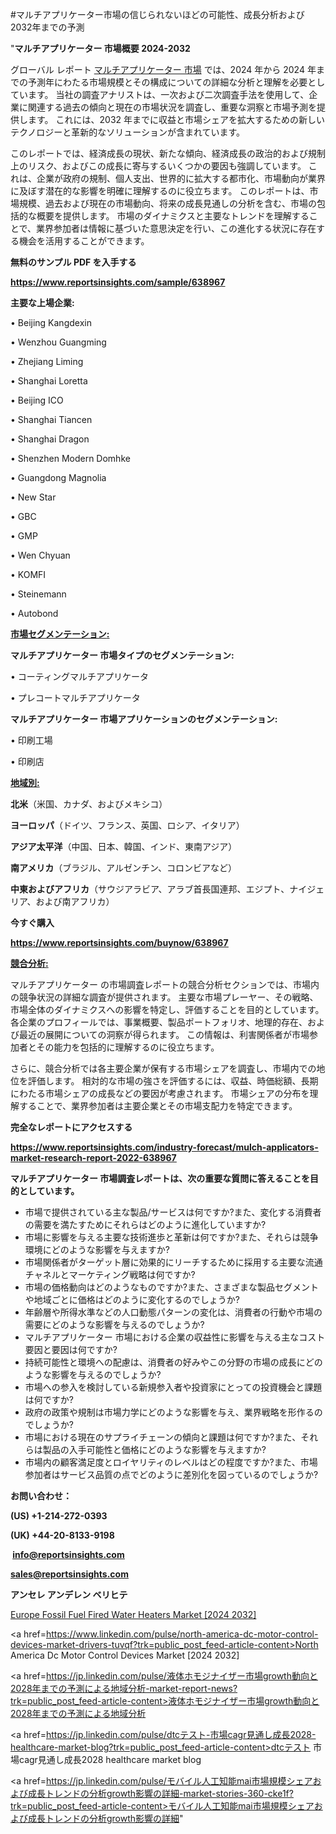 #マルチアプリケーター市場の信じられないほどの可能性、成長分析および2032年までの予測

"<strong>マルチアプリケーター 市場概要 2024-2032</strong>

グローバル レポート <a href=https://www.reportsinsights.com/sample/638967>マルチアプリケーター 市場</a> では、2024 年から 2024 年までの予測年にわたる市場規模とその構成についての詳細な分析と理解を必要としています。 当社の調査アナリストは、一次および二次調査手法を使用して、企業に関連する過去の傾向と現在の市場状況を調査し、重要な洞察と市場予測を提供します。 これには、2032 年までに収益と市場シェアを拡大​​するための新しいテクノロジーと革新的なソリューションが含まれています。

このレポートでは、経済成長の現状、新たな傾向、経済成長の政治的および規制上のリスク、およびこの成長に寄与するいくつかの要因も強調しています。 これは、企業が政府の規制、個人支出、世界的に拡大する都市化、市場動向が業界に及ぼす潜在的な影響を明確に理解するのに役立ちます。 このレポートは、市場規模、過去および現在の市場動向、将来の成長見通しの分析を含む、市場の包括的な概要を提供します。 市場のダイナミクスと主要なトレンドを理解することで、業界参加者は情報に基づいた意思決定を行い、この進化する状況に存在する機会を活用することができます。

<strong><b>無料のサンプル PDF を入手する</b></strong>

<a href=https://www.reportsinsights.com/sample/638967><strong><u>https://www.reportsinsights.com/sample/638967</u></strong></a>

<strong>主要な上場企業:</strong>

• Beijing Kangdexin

• Wenzhou Guangming

• Zhejiang Liming

• Shanghai Loretta

• Beijing ICO

• Shanghai Tiancen

• Shanghai Dragon

• Shenzhen Modern Domhke

• Guangdong Magnolia

• New Star

• GBC

• GMP

• Wen Chyuan

• KOMFI

• Steinemann

• Autobond

<strong><u>市場セグメンテーション</u></strong><strong><u>:</u></strong>

<strong>マルチアプリケーター 市場タイプのセグメンテーション:</strong>

• コーティングマルチアプリケータ

• プレコートマルチアプリケータ

<strong>マルチアプリケーター 市場アプリケーションのセグメンテーション:</strong>

• 印刷工場

• 印刷店

<strong><u>地域別</u></strong><strong><u>:</u></strong>

<strong>北米</strong>（米国、カナダ、およびメキシコ）

<strong>ヨーロッパ</strong>（ドイツ、フランス、英国、ロシア、イタリア）

<strong>アジア太平洋</strong>（中国、日本、韓国、インド、東南アジア）

<strong>南アメリカ</strong>（ブラジル、アルゼンチン、コロンビアなど）

<strong>中東およびアフリカ</strong>（サウジアラビア、アラブ首長国連邦、エジプト、ナイジェリア、および南アフリカ）

<strong>今すぐ購入</strong>

<a href=https://www.reportsinsights.com/buynow/638967><strong><u>https://www.reportsinsights.com/buynow/638967</u></strong></a>

<strong><u>競合分析:</u></strong>

マルチアプリケーター の市場調査レポートの競合分析セクションでは、市場内の競争状況の詳細な調査が提供されます。 主要な市場プレーヤー、その戦略、市場全体のダイナミクスへの影響を特定し、評価することを目的としています。 各企業のプロフィールでは、事業概要、製品ポートフォリオ、地理的存在、および最近の展開についての洞察が得られます。 この情報は、利害関係者が市場参加者とその能力を包括的に理解するのに役立ちます。

さらに、競合分析では各主要企業が保有する市場シェアを調査し、市場内での地位を評価します。 相対的な市場の強さを評価するには、収益、時価総額、長期にわたる市場シェアの成長などの要因が考慮されます。 市場シェアの分布を理解することで、業界参加者は主要企業とその市場支配力を特定できます。

<strong>完全なレポートにアクセスする</strong>

<a href=https://www.reportsinsights.com/industry-forecast/mulch-applicators-market-research-report-2022-638967><strong><u><b>https://www.reportsinsights.com/industry-forecast/mulch-applicators-market-research-report-2022-638967</b></u></strong></a>

<strong><b>マルチアプリケーター 市場調査レポートは、次の重要な質問に答えることを目的としています。</b></strong>
<ul>
  <li>市場で提供されている主な製品/サービスは何ですか?また、変化する消費者の需要を満たすためにそれらはどのように進化していますか?</li>
  <li>市場に影響を与える主要な技術進歩と革新は何ですか?また、それらは競争環境にどのような影響を与えますか?</li>
  <li>市場関係者がターゲット層に効果的にリーチするために採用する主要な流通チャネルとマーケティング戦略は何ですか?</li>
  <li>市場の価格動向はどのようなものですか?また、さまざまな製品セグメントや地域ごとに価格はどのように変化するのでしょうか?</li>
  <li>年齢層や所得水準などの人口動態パターンの変化は、消費者の行動や市場の需要にどのような影響を与えるのでしょうか?</li>
  <li>マルチアプリケーター 市場における企業の収益性に影響を与える主なコスト要因と要因は何ですか?</li>
  <li>持続可能性と環境への配慮は、消費者の好みやこの分野の市場の成長にどのような影響を与えるのでしょうか?</li>
  <li>市場への参入を検討している新規参入者や投資家にとっての投資機会と課題は何ですか?</li>
  <li>政府の政策や規制は市場力学にどのような影響を与え、業界戦略を形作るのでしょうか?</li>
  <li>市場における現在のサプライチェーンの傾向と課題は何ですか?また、それらは製品の入手可能性と価格にどのような影響を与えますか?</li>
  <li>市場内の顧客満足度とロイヤリティのレベルはどの程度ですか?また、市場参加者はサービス品質の点でどのように差別化を図っているのでしょうか?</li>
</ul>
<strong>お問い合わせ：</strong>

<strong>(US) +1-214-272-0393</strong>

<strong>(UK) +44-20-8133-9198</strong>

<strong> </strong><a href=info@reportsinsights.com><strong><u>info@reportsinsights.com</u></strong></a>

<a href=sales@reportsinsights.com><strong><u>sales@reportsinsights.com</u></strong></a>

<strong>アンセレ アンデレン ベリヒテ</strong>

<a href=https://www.linkedin.com/pulse/europe-fossil-fuel-fired-water-heaters-markets-3quqf/>Europe Fossil Fuel Fired Water Heaters Market [2024 2032]</a>

<a href=https://www.linkedin.com/pulse/north-america-dc-motor-control-devices-market-drivers-tuvqf?trk=public_post_feed-article-content>North America Dc Motor Control Devices Market [2024 2032]</a>

<a href=https://jp.linkedin.com/pulse/液体ホモジナイザー市場growth動向と2028年までの予測による地域分析-market-report-news?trk=public_post_feed-article-content>液体ホモジナイザー市場growth動向と2028年までの予測による地域分析</a>

<a href=https://jp.linkedin.com/pulse/dtcテスト-市場cagr見通し成長2028-healthcare-market-blog?trk=public_post_feed-article-content>dtcテスト 市場cagr見通し成長2028 healthcare market blog</a>

<a href=https://jp.linkedin.com/pulse/モバイル人工知能mai市場規模シェアおよび成長トレンドの分析growth影響の詳細-market-stories-360-cke1f?trk=public_post_feed-article-content>モバイル人工知能mai市場規模シェアおよび成長トレンドの分析growth影響の詳細</a>"
